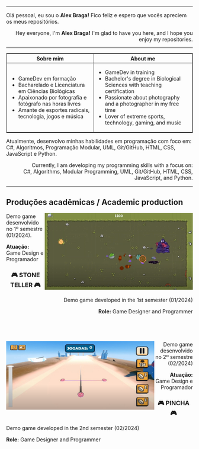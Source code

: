 ----
<div align="justified">
  <p>Olá pessoal, eu sou o <strong>Alex Braga!</strong> Fico feliz e espero que vocês apreciem os meus repositórios.</p></div>
<div align="right">
  <p> Hey everyone, I'm <strong>Alex Braga!</strong> I'm glad to have you here, and I hope you enjoy my repositories.</p>  
</div>

----
<table border="1">
  <tr>
    <th>Sobre mim</th>
    <th>About me</th>    
  </tr>
  <tr>
    <td>
      <ul>
        <li>GameDev em formação</li>
        <li>Bacharelado e Licenciatura em Ciências Biológicas</li>
        <li>Apaixonado por fotografia e fotógrafo nas horas livres</li>
        <li>Amante de esportes radicais, tecnologia, jogos e música</li>
      </ul>
    </td>
    <td>
      <ul>
        <li>GameDev in training</li>
        <li>Bachelor's degree in Biological Sciences with teaching certification</li>
        <li>Passionate about photography and a photographer in my free time</li>
        <li>Lover of extreme sports, technology, gaming, and music</li>
      </ul>
    </td>
  </tr>
</table>

<div align="left">
  <p>
    Atualmente, desenvolvo minhas habilidades em programação com foco em:<br> C#, Algoritmos, Programação Modular, UML, Git/GitHub, HTML, CSS, JavaScript e Python. 
  </p>
</div>
<div align="right">
  <p>
    &nbsp; &nbsp; Currently, I am developing my programming skills with a focus on:<br> C#, Algorithms, Modular Programming, UML, Git/GitHub, HTML, CSS, JavaScript, and Python.
  </p>
</div>

----
## Produções acadêmicas / Academic production

<a href="https://www.youtube.com/watch?v=ItZx8A8yeic" target="_blank">
  <img align="right" src="https://github.com/GitAlex9/GitAlex9/blob/main/Assets/Stone_Teller.PNG?raw=true" width="400" alt="Placeholder">
</a>
<div align="left">
  <p>Demo game desenvolvido no 1º semestre (01/2024).</p>
  <p> <strong>Atuação:</strong> Game Design e Programador</p>
</div>
<div align="center">
  <h3>&#x1F3AE; STONE TELLER &#x1F3AE;</h3>
</div>
<div align="right">
  <p>Demo game developed in the 1st semester (01/2024)</p>
  <p><strong>Role:</strong> Game Designer and Programmer</p>
</div>
<h2><br></h2>
<a href="https://www.youtube.com/watch?v=1D_Y15rjCgo&t=6s" target="_blank">
  <img align="left" src="https://github.com/GitAlex9/GitAlex9/blob/main/Assets/Pincha.PNG?raw=true" width="400" alt="Placeholder">
</a>
<div align="right">
  <p>Demo game desenvolvido no 2º semestre (02/2024)</p>
  <p><strong>Atuação:</strong> Game Design e Programador</p>
</div>
<div align="center">
  <h3>&#x1F3AE; PINCHA &#x1F3AE;</h3>
</div>
<div align="left">
  <p>Demo game developed in the 2nd semester (02/2024)</p>
  <p><strong>Role:</strong> Game Designer and Programmer</p>
</div>



